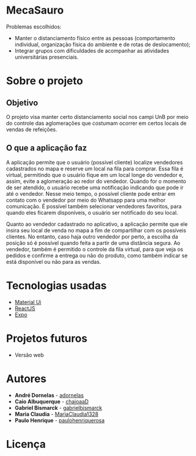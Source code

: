 # MecaSauro

Problemas escolhidos:
 - Manter o distanciamento físico entre as pessoas (comportamento individual, organização física do ambiente e de rotas de deslocamento);
 - Integrar grupos com dificuldades de acompanhar as atividades universitárias presenciais.

# Sobre o projeto

## Objetivo

O projeto visa manter certo distanciamento social nos campi UnB por meio do controle das aglomerações que costumam ocorrer em certos locais de vendas de refeições.

## O que a aplicação faz

A aplicação permite que o usuário (possível cliente) localize vendedores cadastrados no mapa e reserve um local na fila para comprar. Essa fila é virtual, permitindo que o usuário fique em um local longe do vendedor e, assim, evite a aglomeração ao redor do vendedor. Quando for o momento de ser atendido, o usuário recebe uma notificação indicando que pode ir até o vendedor. Nesse meio tempo, o possível cliente pode entrar em contato com o vendedor por meio do Whatsapp para uma melhor comunicação. É possível também selecionar vendedores favoritos, para quando eles ficarem disponíveis, o usuário ser notificado do seu local.

Quanto ao vendedor cadastrado no aplicativo, a aplicação permite que ele insira seu local de venda no mapa a fim de compartilhar com os possíveis clientes. No entanto, caso haja outro vendedor por perto, a escolha da posição só é possível quando feita a partir de uma distância segura. Ao vendedor, também é permitido o controle da fila virtual, para que veja os pedidos e confirme a entrega ou não do produto, como também indicar se está disponível ou não para as vendas.

# Tecnologias usadas

* [Material Ui](https://material-ui.com/)
* [ReactJS](https://pt-br.reactjs.org/)
* [Expo](https://expo.io/)

# Projetos futuros

* Versão web

# Autores

* **André Dornelas** - [adornelas](https://github.com/adornelas)
* **Caio Albuquerque** - [chaioaaD](https://github.com/chaioaaD)
* **Gabriel Bismarck** - [gabrielbismarck](https://github.com/gabrielbismarck)
* **Maria Claudia** - [MariaClaudia1328](https://github.com/MariaClaudia1328)
* **Paulo Henrique** - [paulohenriquerosa](https://github.com/paulohenriquerosa)

# Licença

